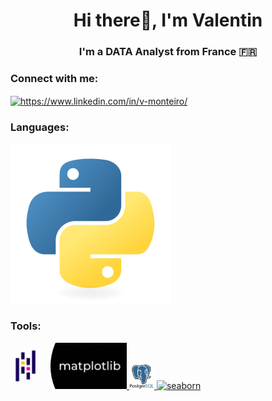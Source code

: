 <h1 align="center">Hi there👋, I'm Valentin</h1>
<h3 align="center">I'm a DATA Analyst from France 🇫🇷</h3>

<h3 align="left">Connect with me:</h3>
<p align="left">
 <a href="https://www.linkedin.com/in/v-monteiro/" target="blank"><img align="center" src="https://img.icons8.com/ios-filled/50/000000/linkedin.png" alt="https://www.linkedin.com/in/v-monteiro/"  /></a>
</p>

<h3 align="left">Languages:</h3>
<a href="https://www.python.org" target="_blank" rel="noreferrer"> <img src="https://raw.githubusercontent.com/devicons/devicon/master/icons/python/python-original.svg" alt="python" /> </a>
<h3 align="left"> Tools:</h3>
<p align="left"> <a href="https://pandas.pydata.org/" target="_blank" rel="noreferrer"> <img src="https://github.com/Valeeew/Valeeew/blob/main/svg/pandas.gif" alt="pandas" /> </a> <a href="https://www.postgresql.org" target="_blank" rel="noreferrer"> <img src="https://raw.githubusercontent.com/devicons/devicon/master/icons/postgresql/postgresql-original-wordmark.svg" alt="postgresql" width="40" height="40"/> </a><a href="https://seaborn.pydata.org/" target="_blank" rel="noreferrer"> <img src="https://seaborn.pydata.org/_images/logo-mark-lightbg.svg" alt="seaborn" width="40" height="40"/> </a> </p>

